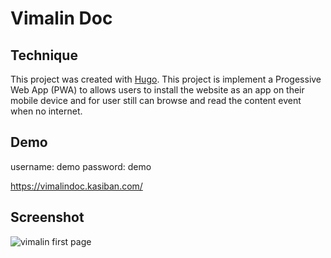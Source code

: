 # Vimalin Doc

## Technique

This project was created with [Hugo](https://gohugo.io/).
This project is implement a Progessive Web App (PWA) to allows users to install the website as an app on their mobile device and for user still can browse and read the content event when no internet.

## Demo

username: demo
password: demo

https://vimalindoc.kasiban.com/

## Screenshot

![vimalin first page](https://i.ibb.co/zh4bnQL/EF4-C7659-3835-4-A64-801-C-F5-E5282-DB1-DF.png)